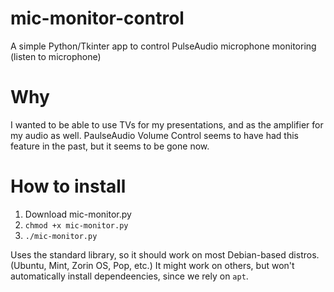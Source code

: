 # mic-monitor-control
A simple Python/Tkinter app to control PulseAudio microphone monitoring (listen to microphone)

# Why
I wanted to be able to use TVs for my presentations, and as the amplifier for my audio as well.  PaulseAudio Volume Control seems to have had this feature in the past, but it seems to be gone now.

# How to install

1. Download mic-monitor.py
2. ```chmod +x mic-monitor.py```
3. ```./mic-monitor.py```

Uses the standard library, so it should work on most Debian-based distros. (Ubuntu, Mint, Zorin OS, Pop, etc.) It might work on others, but won't automatically install dependeencies, since we rely on ```apt```.
